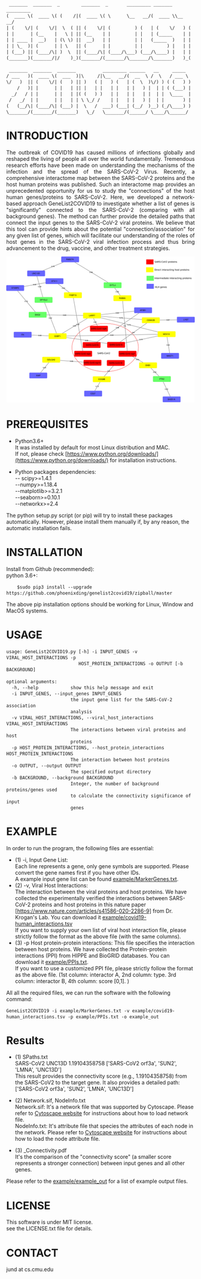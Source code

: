```

 _______  _______  _        _______  _       _________ _______ _________
(  ____ \(  ____ \( (    /|(  ____ \( \      \__   __/(  ____ \\__   __/
| (    \/| (    \/|  \  ( || (    \/| (         ) (   | (    \/   ) (   
| |      | (__    |   \ | || (__    | |         | |   | (_____    | |   
| | ____ |  __)   | (\ \) ||  __)   | |         | |   (_____  )   | |   
| | \_  )| (      | | \   || (      | |         | |         ) |   | |   
| (___) || (____/\| )  \  || (____/\| (____/\___) (___/\____) |   | |   
(_______)(_______/|/    )_)(_______/(_______/\_______/\_______)   )_(   
                                                                        
 _______  _______  _______          _________ ______   __     _____  
/ ___   )(  ____ \(  ___  )|\     /|\__   __/(  __  \ /  \   / ___ \ 
\/   )  || (    \/| (   ) || )   ( |   ) (   | (  \  )\/) ) ( (   ) )
    /   )| |      | |   | || |   | |   | |   | |   ) |  | | ( (___) |
  _/   / | |      | |   | |( (   ) )   | |   | |   | |  | |  \____  |
 /   _/  | |      | |   | | \ \_/ /    | |   | |   ) |  | |       ) |
(   (__/\| (____/\| (___) |  \   /  ___) (___| (__/  )__) (_/\____) )
\_______/(_______/(_______)   \_/   \_______/(______/ \____/\______/ 

 ```                                                                                        


# INTRODUCTION 
<div style="text-align: justify"> 
The outbreak of COVID19 has caused millions of infections globally and reshaped the living of people all over the world fundamentally.  
Tremendous research efforts have been made on understanding the mechanisms of the infection and the spread of the SARS-CoV-2 Virus. 
Recently, a comprehensive interactome map between the SARS-CoV-2 proteins and the host human proteins was published. Such an interactome map provides an unprecedented opportunity for us to study the "connections" of the host human genes/proteins to SARS-CoV-2.   Here, we developed a network-based approach
GeneList2COVID19 to investigate whether a list of genes is "significantly" connected to the SARS-CoV-2 (comparing with all background genes).  
The method can further provide the detailed paths that connect the input genes to the SARS-CoV-2 viral proteins. 
We believe that this tool can provide hints about the potential "connection/association" for any given list of genes, which will facilitate our understanding 
of the roles of host genes in the SARS-CoV-2 viral infection process and thus bring advancement to the drug, vaccine, and other treatment strategies.   
</div>  

![analysis](./image/Fig1.jpg)

# PREREQUISITES

* Python3.6+  
It was installed by default for most Linux distribution and MAC.  
If not, please check [https://www.python.org/downloads/](https://www.python.org/downloads/) for installation 
instructions. 

* Python packages dependencies:  
	-- scipy>=1.4.1  
	--numpy>=1.18.4  
	--matplotlib>=3.2.1  
	--seaborn>=0.10.1  
	--networkx>=2.4  

The python setup.py script (or pip) will try to install these packages automatically.
However, please install them manually if, by any reason, the automatic 
installation fails. 

# INSTALLATION
 
Install from Github (recommended):    
python 3.6+: 

```shell
	$sudo pip3 install --upgrade https://github.com/phoenixding/genelist2covid19/zipball/master
```


The above pip installation options should be working for Linux, Window and MacOS systems.   
  
# USAGE

```shell
usage: GeneList2COVID19.py [-h] -i INPUT_GENES -v VIRAL_HOST_INTERACTIONS -p
                           HOST_PROTEIN_INTERACTIONS -o OUTPUT [-b BACKGROUND]

optional arguments:
  -h, --help            show this help message and exit
  -i INPUT_GENES, --input_genes INPUT_GENES
                        the input gene list for the SARS-CoV-2 association
                        analysis
  -v VIRAL_HOST_INTERACTIONS, --viral_host_interactions VIRAL_HOST_INTERACTIONS
                        The interactions between viral proteins and host
                        proteins
  -p HOST_PROTEIN_INTERACTIONS, --host_protein_interactions HOST_PROTEIN_INTERACTIONS
                        The interaction between host proteins
  -o OUTPUT, --output OUTPUT
                        The specified output directory
  -b BACKGROUND, --background BACKGROUND
                        Integer, the number of background proteins/genes used
                        to calculate the connectivity significance of input
                        genes                        
```

# EXAMPLE
In order to run the program, the following files are essential: 
* (1) -i, Input Gene List:   
Each line represents a gene, only gene symbols are supported. Please convert the gene names first if you have other IDs.   
A example input gene list can be found [example/MarkerGenes.txt](example/MarkerGenes.txt).
* (2) -v, Viral Host Interactions:     
The interaction between the viral proteins and host proteins. 
We have collected the experimentally verified the interactions between SARS-CoV-2 proteins and host proteins in this nature paper [https://www.nature.com/articles/s41586-020-2286-9] from Dr. Krogan's Lab.
You can download it [example/covid19-human_interactions.tsv](example/covid19-human_interactions.tsv)  
If you want to supply your own list of viral host interaction file, please strictly follow the format as the above file (with the same columns). 
* (3) -p Host protein-protein interactions: 
This file specifies the interaction between host proteins. We have collected the Protein-protein interactions (PPI) from HIPPE and BioGRID databases. 
You can download it [example/PPIs.txt](example/PPIs.txt).   
If you want to use a customized PPI file, please strictly follow the format as the above file.  (1st column: interactor A, 2nd column: type. 3rd column: interactor B, 4th column: score [0,1]. )


All all the required files, we can run the software with the following command:    
```shell
GeneList2COVID19 -i example/MarkerGenes.txt -v example/covid19-human_interactions.tsv -p example/PPIs.txt -o example_out
```

# Results
* (1) SPaths.txt   
SARS-CoV2	UNC13D	1.19104358758	['SARS-CoV2 orf3a', 'SUN2', 'LMNA', 'UNC13D']  
This result provides the connectivity score (e.g., 1.19104358758) from the SARS-CoV2 to the target gene. 
It also provides a detailed path: ['SARS-CoV2 orf3a', 'SUN2', 'LMNA', 'UNC13D']    

* (2) Network.sif, NodeInfo.txt  
Network.sif: It's a network file that was supported by Cytoscape. Please refer to [Cytoscape website](https://cytoscape.org/) for instructions about how to load network file.   
NodeInfo.txt: It's attribute file that species the attributes of each node in the network.  Please refer to [Cytoscape website](https://cytoscape.org/) for instructions about how to load the node attribute file.   

* (3) _Connectivity.pdf    
It's the comparison of the "connectivity score" (a smaller score represents a stronger connection)  between input genes and all other genes.  

Please refer to the [example/example_out](example/example_out) for a list of example output files. 

# LICENSE 
 
This software is under MIT license.  
see the LICENSE.txt file for details. 


# CONTACT
jund  at cs.cmu.edu




                                 
                                 
                                 
                                 
                                 

                                                     
